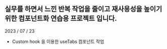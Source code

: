 ## 실무를 하면서 느낀 반복 작업을 줄이고 재사용성을 높이기 위한 컴포넌트화 연습용 프로젝트 입니다.

2023 / 07 / 23

- Custom hook 을 이용한 useTabs 컴포넌트 작업

<!--
```bash
npm run dev
# or
yarn dev
# or
pnpm dev
``` -->

